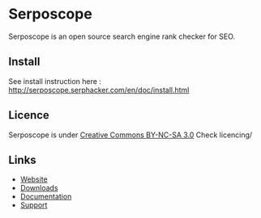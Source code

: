 # Serposcope

Serposcope is an open source search engine rank checker for SEO.

## Install

See install instruction here : http://serposcope.serphacker.com/en/doc/install.html

## Licence

Serposcope is under [Creative Commons BY-NC-SA 3.0](http://creativecommons.org/licenses/by-nc-sa/3.0/legalcode)
Check licencing/

## Links

* [Website](http://serposcope.serphacker.com)
* [Downloads](http://serposcope.serphacker.com/en/download.html)
* [Documentation](http://serposcope.serphacker.com/en/doc/)
* [Support](http://forum.serphacker.com/)
